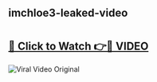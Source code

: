 ## imchloe3-leaked-video 

# <h2><a href="http://freeplayer.one?title=imchloe3-leaked-video&ref=21J">🔗 Click to Watch 👉🔴 VIDEO</a></h2>

<a href="http://freeplayer.one?title=imchloe3-leaked-video&ref=21J" rel="nofollow" data-target="animated-image.originalLink"><img src="https://i.ibb.co.com/xMMVF88/686577567.gif" alt="Viral Video Original" style="max-width: 100%; display: inline-block;" data-target="animated-image.originalImage"></a>

